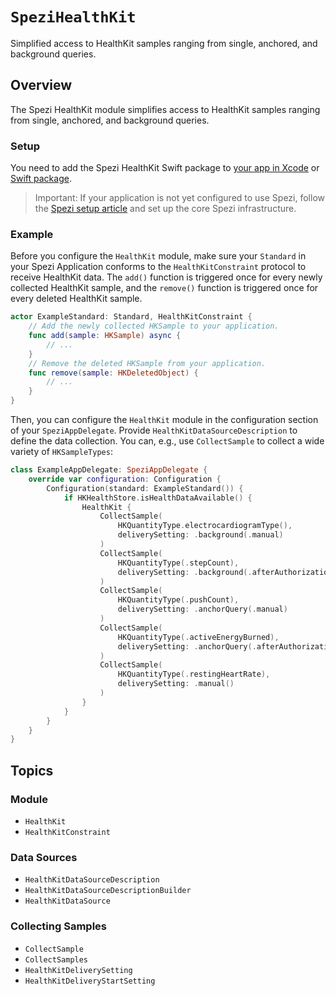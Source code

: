 # ``SpeziHealthKit``

<!--
#
# This source file is part of the Stanford Spezi open source project
#
# SPDX-FileCopyrightText: 2024 Stanford University and the project authors (see CONTRIBUTORS.md)
#
# SPDX-License-Identifier: MIT
#       
-->

Simplified access to HealthKit samples ranging from single, anchored, and background queries.

## Overview

The Spezi HealthKit module simplifies access to HealthKit samples ranging from single, anchored, and background queries.

### Setup

You need to add the Spezi HealthKit Swift package to
 [your app in Xcode](https://developer.apple.com/documentation/xcode/adding-package-dependencies-to-your-app) or
 [Swift package](https://developer.apple.com/documentation/xcode/creating-a-standalone-swift-package-with-xcode#Add-a-dependency-on-another-Swift-package).

> Important: If your application is not yet configured to use Spezi, follow the
 [Spezi setup article](https://swiftpackageindex.com/stanfordspezi/spezi/documentation/spezi/initial-setup) and set up the core Spezi infrastructure.

### Example

Before you configure the ``HealthKit`` module, make sure your `Standard` in your Spezi Application conforms to the ``HealthKitConstraint`` protocol to receive HealthKit data. The `add()` function is triggered once for every newly collected HealthKit sample, and the `remove()` function is triggered once for every deleted HealthKit sample.
```swift
actor ExampleStandard: Standard, HealthKitConstraint {
    // Add the newly collected HKSample to your application.
    func add(sample: HKSample) async {
        // ...
    }
    // Remove the deleted HKSample from your application.
    func remove(sample: HKDeletedObject) {
        // ...
    }
}
```


Then, you can configure the ``HealthKit`` module in the configuration section of your `SpeziAppDelegate`.
Provide ``HealthKitDataSourceDescription`` to define the data collection.
You can, e.g., use ``CollectSample`` to collect a wide variety of `HKSampleTypes`:
```swift
class ExampleAppDelegate: SpeziAppDelegate {
    override var configuration: Configuration {
        Configuration(standard: ExampleStandard()) {
            if HKHealthStore.isHealthDataAvailable() {
                HealthKit {
                    CollectSample(
                        HKQuantityType.electrocardiogramType(),
                        deliverySetting: .background(.manual)
                    )
                    CollectSample(
                        HKQuantityType(.stepCount),
                        deliverySetting: .background(.afterAuthorizationAndApplicationWillLaunch)
                    )
                    CollectSample(
                        HKQuantityType(.pushCount),
                        deliverySetting: .anchorQuery(.manual)
                    )
                    CollectSample(
                        HKQuantityType(.activeEnergyBurned),
                        deliverySetting: .anchorQuery(.afterAuthorizationAndApplicationWillLaunch)
                    )
                    CollectSample(
                        HKQuantityType(.restingHeartRate),
                        deliverySetting: .manual()
                    )
                }
            }
        }
    }
}
```

## Topics

### Module

- ``HealthKit``
- ``HealthKitConstraint``

### Data Sources

- ``HealthKitDataSourceDescription``
- ``HealthKitDataSourceDescriptionBuilder``
- ``HealthKitDataSource``

### Collecting Samples

- ``CollectSample``
- ``CollectSamples``
- ``HealthKitDeliverySetting``
- ``HealthKitDeliveryStartSetting``

